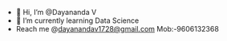 - 👋 Hi, I’m @Dayananda V
- 🌱 I’m currently learning Data Science
- Reach me @dayanandav1728@gmail.com
Mob:-9606132368
<!---
Dayananda018/Dayananda018 is a ✨ special ✨ repository because its `README.md` (this file) appears on your GitHub profile.
You can click the Preview link to take a look at your changes.
--->
